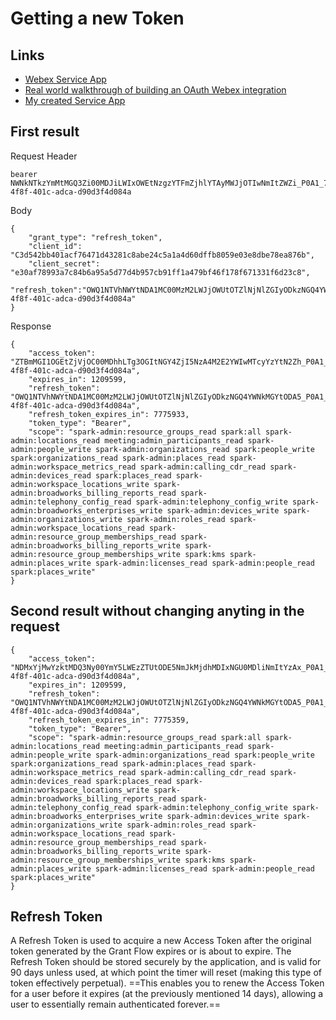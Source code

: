 ﻿Getting a new Token
===

Links
-
* [Webex Service App](https://developer.webex.com/docs/service-app)
* [Real world walkthrough of building an OAuth Webex integration](https://developer.webex.com/blog/real-world-walkthrough-of-building-an-oauth-webex-integration)
* [My created Service App](https://developer.webex.com/my-apps/auth-41107)

First result
-----
Request
Header
```
bearer NWNkNTkzYmMtMGQ3Zi00MDJiLWIxOWEtNzgzYTFmZjhlYTAyMWJjOTIwNmItZWZi_P0A1_79dd92d8-4f8f-401c-adca-d90d3f4d084a
```
Body
```{.json}
{
    "grant_type": "refresh_token",
    "client_id": "C3d542bb401acf76471d43281c8abe24c5a1a4d60dffb8059e03e8dbe78ea876b",
    "client_secret": "e30af78993a7c84b6a95a5d77d4b957cb91ff1a479bf46f178f671331f6d23c8",
    "refresh_token":"OWQ1NTVhNWYtNDA1MC00MzM2LWJjOWUtOTZlNjNlZGIyODkzNGQ4YWNkMGYtODA5_P0A1_79dd92d8-4f8f-401c-adca-d90d3f4d084a"
}
```
Response
```
{
    "access_token": "ZTBmMGI1OGEtZjVjOC00MDhhLTg3OGItNGY4ZjI5NzA4M2E2YWIwMTcyYzYtN2Zh_P0A1_79dd92d8-4f8f-401c-adca-d90d3f4d084a",
    "expires_in": 1209599,
    "refresh_token": "OWQ1NTVhNWYtNDA1MC00MzM2LWJjOWUtOTZlNjNlZGIyODkzNGQ4YWNkMGYtODA5_P0A1_79dd92d8-4f8f-401c-adca-d90d3f4d084a",
    "refresh_token_expires_in": 7775933,
    "token_type": "Bearer",
    "scope": "spark-admin:resource_groups_read spark:all spark-admin:locations_read meeting:admin_participants_read spark-admin:people_write spark-admin:organizations_read spark:people_write spark:organizations_read spark-admin:places_read spark-admin:workspace_metrics_read spark-admin:calling_cdr_read spark-admin:devices_read spark:places_read spark-admin:workspace_locations_write spark-admin:broadworks_billing_reports_read spark-admin:telephony_config_read spark-admin:telephony_config_write spark-admin:broadworks_enterprises_write spark-admin:devices_write spark-admin:organizations_write spark-admin:roles_read spark-admin:workspace_locations_read spark-admin:resource_group_memberships_read spark-admin:broadworks_billing_reports_write spark-admin:resource_group_memberships_write spark:kms spark-admin:places_write spark-admin:licenses_read spark-admin:people_read spark:places_write"
}
```

Second result without changing anyting in the request
---
```
{
    "access_token": "NDMxYjMwYzktMDQ3Ny00YmY5LWEzZTUtODE5NmJkMjdhMDIxNGU0MDliNmItYzAx_P0A1_79dd92d8-4f8f-401c-adca-d90d3f4d084a",
    "expires_in": 1209599,
    "refresh_token": "OWQ1NTVhNWYtNDA1MC00MzM2LWJjOWUtOTZlNjNlZGIyODkzNGQ4YWNkMGYtODA5_P0A1_79dd92d8-4f8f-401c-adca-d90d3f4d084a",
    "refresh_token_expires_in": 7775359,
    "token_type": "Bearer",
    "scope": "spark-admin:resource_groups_read spark:all spark-admin:locations_read meeting:admin_participants_read spark-admin:people_write spark-admin:organizations_read spark:people_write spark:organizations_read spark-admin:places_read spark-admin:workspace_metrics_read spark-admin:calling_cdr_read spark-admin:devices_read spark:places_read spark-admin:workspace_locations_write spark-admin:broadworks_billing_reports_read spark-admin:telephony_config_read spark-admin:telephony_config_write spark-admin:broadworks_enterprises_write spark-admin:devices_write spark-admin:organizations_write spark-admin:roles_read spark-admin:workspace_locations_read spark-admin:resource_group_memberships_read spark-admin:broadworks_billing_reports_write spark-admin:resource_group_memberships_write spark:kms spark-admin:places_write spark-admin:licenses_read spark-admin:people_read spark:places_write"
}
```

Refresh Token
---
A Refresh Token is used to acquire a new Access Token after the original token generated by the Grant Flow expires or is about to expire.
The Refresh Token should be stored securely by the application, and is valid for 90 days unless used, at which point the timer will reset
(making this type of token effectively perpetual). ==This enables you to renew the Access Token for a user before it expires (at the previously
mentioned 14 days), allowing a user to essentially remain authenticated forever.==